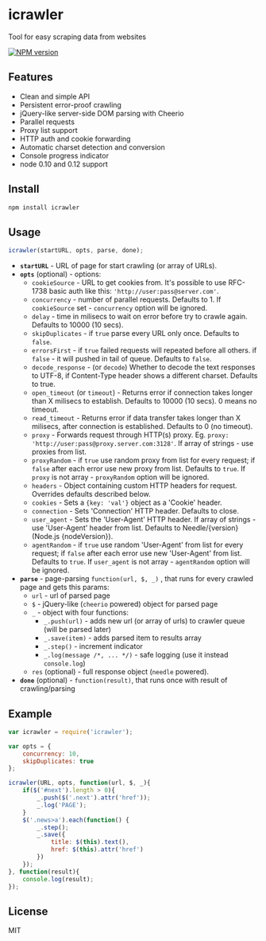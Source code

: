 # icrawler

Tool for easy scraping data from websites

[![NPM version][npm-image]][npm-url]

## Features

- Clean and simple API
- Persistent error-proof crawling
- jQuery-like server-side DOM parsing with Cheerio
- Parallel requests
- Proxy list support
- HTTP auth and cookie forwarding
- Automatic charset detection and conversion
- Console progress indicator
- node 0.10 and 0.12 support

## Install

```bash
npm install icrawler
```

## Usage

```js
icrawler(startURL, opts, parse, done);
```

- **`startURL`** - URL of page for start crawling (or array of URLs).
- **`opts`** (optional) - options:
    - `cookieSource` - URL to get cookies from. It's possible to use RFC-1738 basic auth like this: `'http://user:pass@server.com'`.
    - `concurrency` - number of parallel requests. Defaults to 1. If `cookieSource` set - `concurrency` option will be ignored.
    - `delay` - time in milisecs to wait on error before try to crawle again. Defaults to 10000 (10 secs).
    - `skipDuplicates` - if `true` parse every URL only once. Defaults to `false`.
    - `errorsFirst` - if `true` failed requests will repeated before all others. if `false` - it will pushed in tail of queue. Defaults to `false`.
    - `decode_response` - (or `decode`) Whether to decode the text responses to UTF-8, if Content-Type header shows a different charset. Defaults to true.
    - `open_timeout` (or `timeout`) - Returns error if connection takes longer than X milisecs to establish. Defaults to 10000 (10 secs). 0 means no timeout.
    - `read_timeout` - Returns error if data transfer takes longer than X milisecs, after connection is established. Defaults to 0 (no timeout).
    - `proxy` - Forwards request through HTTP(s) proxy. Eg. `proxy: 'http://user:pass@proxy.server.com:3128'`. If array of strings - use proxies from list.
    - `proxyRandom` - if `true` use random proxy from list for every request; if `false` after each error use new proxy from list. Defaults to `true`. If `proxy` is not array - `proxyRandom` option will be ignored.
    - `headers` - Object containing custom HTTP headers for request. Overrides defaults described below.
    - `cookies` - Sets a `{key: 'val'}` object as a 'Cookie' header.
    - `connection` - Sets 'Connection' HTTP header. Defaults to close.
    - `user_agent` - Sets the 'User-Agent' HTTP header. If array of strings - use 'User-Agent' header from list. Defaults to Needle/{version} (Node.js {nodeVersion}).
    - `agentRandom` - if `true` use random 'User-Agent' from list for every request; if `false` after each error use new 'User-Agent' from list. Defaults to `true`. If `user_agent` is not array - `agentRandom` option will be ignored.
- **`parse`** - page-parsing `function(url, $, _)` , that runs for every crawled page and gets this params:
    - `url` - url of parsed page
    - `$` - jQuery-like (`cheerio` powered) object for parsed page
    - `_` - object with four functions:
      - `_.push(url)` - adds new url (or array of urls) to crawler queue (will be parsed later)
      - `_.save(item)` - adds parsed item to results array
      - `_.step()` - increment indicator
      - `_.log(message /*, ... */)` - safe logging (use it instead `console.log`)
    - `res` (optional) - full response object (`needle` powered).
- **`done`** (optional) - `function(result)`, that runs once with result of crawling/parsing

## Example

```js
var icrawler = require('icrawler');

var opts = {
    concurrency: 10,
    skipDuplicates: true
};

icrawler(URL, opts, function(url, $, _){
    if($('#next').length > 0){
        _.push($('.next').attr('href'));
        _.log('PAGE');
    }
    $('.news>a').each(function() {
        _.step();
        _.save({
            title: $(this).text(),
            href: $(this).attr('href')
        })
    });
}, function(result){
    console.log(result);
});
```

## License

MIT

[npm-url]: https://npmjs.org/package/icrawler
[npm-image]: https://badge.fury.io/js/icrawler.svg